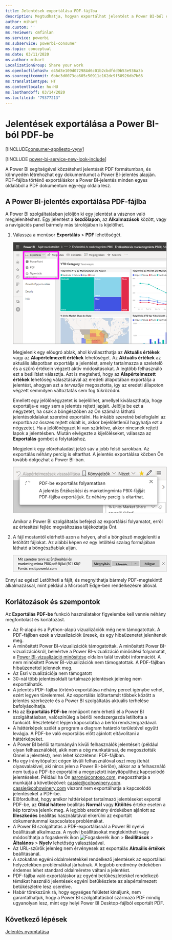 ```yaml
---
title: Jelentések exportálása PDF-fájlba
description: Megtudhatja, hogyan exportálhat jelentést a Power BI-ból egy PDF-fájlba.
author: mihart
ms.custom: ''
ms.reviewer: cmfinlan
ms.service: powerbi
ms.subservice: powerbi-consumer
ms.topic: conceptual
ms.date: 03/11/2020
ms.author: mihart
LocalizationGroup: Share your work
ms.openlocfilehash: e45d3e109d072984d6c01b2cbdfdd9b53e936a3b
ms.sourcegitcommit: 6bbc3d0073ca605c50911c162dc9f58926db7b66
ms.translationtype: HT
ms.contentlocale: hu-HU
ms.lasthandoff: 03/14/2020
ms.locfileid: "79377213"
---
```

# <a name="export-reports-from-power-bi-to-pdf"></a>Jelentések exportálása a Power BI-ból PDF-be

[!INCLUDE[consumer-appliesto-yyny](../includes/consumer-appliesto-yyny.md)]

[!INCLUDE [power-bi-service-new-look-include](../includes/power-bi-service-new-look-include.md)]

A Power BI segítségével közzéteheti jelentését PDF formátumban, és könnyedén létrehozhat egy dokumentumot a Power BI-jelentés alapján. PDF-fájlba történő exportáláskor a Power BI-jelentés minden egyes oldalából a PDF dokumentum egy-egy oldala lesz.

## <a name="export-your-power-bi-report-to-pdf"></a>A Power BI-jelentés exportálása PDF-fájlba
A Power BI szolgáltatásban jelöljön ki egy jelentést a vásznon való megjelenítéshez. Egy jelentést a **kezdőlapon**, az **Alkalmazások** között, vagy a navigációs panel bármely más tárolójában is kijelölhet.

1. Válassza a menüsor **Exportálás** > **PDF** lehetőségét.

    ![Az Exportálás lehetőség kiválasztása a menüsávon](media/end-user-pdf/power-bi-export.png)

    Megjelenik egy előugró ablak, ahol kiválaszthatja az **Aktuális értékek** vagy az **Alapértelmezett értékek** lehetőséget. Az **Aktuális értékek** az aktuális állapotban exportálja a jelentést, amely tartalmazza a szeletelő és a szűrő értékein végzett aktív módosításokat. A legtöbb felhasználó ezt a beállítást választja. Azt is megteheti, hogy az **Alapértelmezett értékek** lehetőség választásával az eredeti állapotában exportálja a jelentést, ahogyan azt a *tervezője* megosztotta, így az eredeti állapoton végzett semmilyen változtatás sem fog tükröződni.
    
    Emellett egy jelölőnégyzetet is bejelölhet, amellyel kiválaszthatja, hogy exportálja-e vagy sem a jelentés rejtett lapjait. Jelölje be ezt a négyzetet, ha csak a böngészőben az Ön számára látható jelentésoldalakat szeretné exportálni. Ha inkább szeretné belefoglalni az exportba az összes rejtett oldalt is, akkor bejelöletlenül hagyhatja ezt a négyzetet. Ha a jelölőnégyzet ki van szürkítve, akkor nincsnek rejtett lapok a jelentésben. Miután elvégezte a kijelöléseket, válassza az **Exportálás** gombot a folytatáshoz.
    
    Megjelenik egy előrehaladást jelző sáv a jobb felső sarokban. Az exportálás néhány percig is eltarthat. A jelentés exportálása közben Ön tovább dolgozhat a Power BI-ban.

    ![Exportálás előrehaladása üzenet](media/end-user-pdf/power-bi-export-progress.png)

    Amikor a Power BI szolgáltatás befejezi az exportálási folyamatot, erről az értesítési fejléc megváltozása tájékoztatja Önt.

2. A fájl mostantól elérhető azon a helyen, ahol a böngésző megjeleníti a letöltött fájlokat. Az alábbi képen ez egy letöltési szalag formájában látható a böngészőablak alján.

    ![A letöltött fájl helye](media/end-user-pdf/power-bi-export-done.png)

Ennyi az egész! Letöltheti a fájlt, és megnyithatja bármely PDF-megtekintő alkalmazással, mint például a Microsoft Edge-ben rendelkezésre állóval.


## <a name="limitations-and-considerations"></a>Korlátozások és szempontok
Az **Exportálás PDF-be** funkció használatakor figyelembe kell vennie néhány megfontolást és korlátozást.

* Az R-alapú és a Python-alapú vizualizációk még nem támogatottak. A PDF-fájlban ezek a vizualizációk üresek, és egy hibaüzenetet jelenítenek meg. 
* A minősített Power BI-vizualizációk támogatottak. A minősített Power BI-vizualizációkról, beleértve a Power BI-vizualizáció minősítési folyamatát, a [Power BI-vizualizáció minősítése](../developer/visuals/power-bi-custom-visuals-certified.md) oldalon talál további információt. A nem minősített Power BI-vizualizációk nem támogatottak. A PDF-fájlban hibaüzenettel jelennek meg.
* Az Esri vizualizációja nem támogatott
* 30-nál több jelentésoldalt tartalmazó jelentések jelenleg nem exportálhatók.
* A jelentés PDF-fájlba történő exportálása néhány percet igénybe vehet, ezért legyen türelemmel. Az exportálás időtartamát többek között a jelentés szerkezete és a Power BI szolgáltatás aktuális terhelése befolyásolhatja.
* Ha az **Exportálás PDF-be** menüpont nem érhető el a Power BI szolgáltatásban, valószínűleg a bérlői rendszergazda letiltotta a funkciót. Részletekért lépjen kapcsolatba a bérlői rendszergazdával.
* A háttérképek szélét a program a diagram határoló területével együtt levágja. A PDF-be való exportálás előtt ajánlott eltávolítani a háttérképeket.
* A Power BI bérlői tartományán kívüli felhasználók jelentéseit (például olyan felhasználókét, akik nem a cég munkatársai, de megosztották Önnel a jelentést), nem lehet közzétenni PDF-fájlban.
* Ha egy irányítópultot cégen kívüli felhasználóval oszt meg (tehát olyasvalakivel, aki nincs jelen a Power BI-bérlőn), akkor az a felhasználó nem tudja a PDF-be exportálni a megosztott irányítópulthoz kapcsolódó jelentéseket. Például ha Ön aaron@contoso.com, megoszthatja a munkáját a következővel: cassie@cohowinery.com. cassie@cohowinery.com viszont nem exportálhatja a kapcsolódó jelentéseket a PDF-be.
* Előfordulhat, hogy amikor háttérképet tartalmazó jelentéseket exportál PDF-be, az **Oldal háttere** beállítás **Normál** vagy **Kitöltés** értéke esetén a kép torzítva jelenik meg. A legjobb eredmény érdekében ajánlott az **Illeszkedés** beállítás használatával elkerülni az exportált dokumentummal kapcsolatos problémákat.
* A Power BI szolgáltatás a PDF-exportálásnál a Power BI nyelvi beállításait alkalmazza. A nyelvi beállításokat megtekintheti vagy módosíthatja a fogaskerék ikon ![Fogaskerék ikon](media/end-user-powerpoint/power-bi-settings-icon.png) > **Beállítások** > **Általános** > **Nyelv** lehetőség választásával.
* Az URL-szűrők jelenleg nem érvényesek az exportálás **Aktuális értékek** beállításánál.
* A szokatlan egyéni oldalméretekkel rendelkező jelentések az exportálási helyzetekben problémákkal járhatnak. A legjobb eredmény érdekében érdemes lehet standard oldalméretre váltani a jelentést.
* PDF-fájlba való exportáláskor az egyéni betűkészletekkel rendelkező témákat használó jelentések egyéni betűkészlete az alapértelmezett betűkészletre lesz cserélve.
* Habár törekszünk rá, hogy egységes felületet kínáljunk, nem garantálhatjuk, hogy a Power BI szolgáltatásból származó PDF mindig ugyanolyan lesz, mint egy helyi Power BI Desktop-fájlból exportált PDF.

## <a name="next-steps"></a>Következő lépések
[Jelentés nyomtatása](end-user-print.md)

